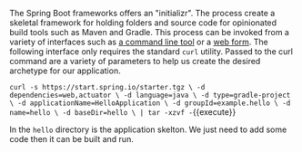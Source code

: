 The Spring Boot frameworks offers an "initializr". The process create a skeletal framework for holding folders and source code for opinionated build tools such as Maven and Gradle. This process can be invoked from a variety of interfaces such as [a command line tool](https://docs.spring.io/spring-boot/docs/current/reference/htmlsingle/#cli-init) or a [web form](https://start.spring.io/). The following interface only requires the standard `curl` utility. Passed to the curl command are a variety of parameters to help us create the desired archetype for our application.

`curl -s https://start.spring.io/starter.tgz \
-d dependencies=web,actuator \
-d language=java \
-d type=gradle-project \
-d applicationName=HelloApplication \
-d groupId=example.hello \
-d name=hello \
-d baseDir=hello \
| tar -xzvf -`{{execute}}

In the `hello` directory is the application skelton. We just need to add some code then it can be built and run.
